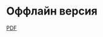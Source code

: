 # Оффлайн версия
[PDF](https://github.com/gloriachurch/hymns/raw/master/pdf/%D0%A1%D0%B1%D0%BE%D1%80%D0%BD%D0%B8%D0%BA.pdf)